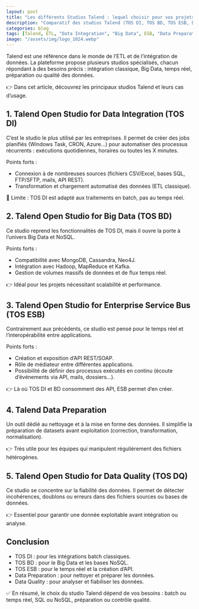 ```yaml
---
layout: post
title: "Les différents Studios Talend : lequel choisir pour vos projets Data ?"
description: "Comparatif des studios Talend (TOS DI, TOS BD, TOS ESB, Data Preparation, Data Quality) et leurs cas d’usage."
categories: blog
tags: [Talend, ETL, "Data Integration", "Big Data", ESB, "Data Preparation", "Data Quality"]
image: "/assets/img/logo_1024.webp"
---
```


Talend est une référence dans le monde de l’ETL et de l’intégration de données. La plateforme propose plusieurs studios spécialisés, chacun répondant à des besoins précis : intégration classique, Big Data, temps réel, préparation ou qualité des données.

👉 Dans cet article, découvrez les principaux studios Talend et leurs cas d’usage.

<!--more-->

## 1. Talend Open Studio for Data Integration (TOS DI)

C’est le studio le plus utilisé par les entreprises.
Il permet de créer des jobs planifiés (Windows Task, CRON, Azure…) pour automatiser des processus récurrents : exécutions quotidiennes, horaires ou toutes les X minutes.

Points forts :

- Connexion à de nombreuses sources (fichiers CSV/Excel, bases SQL, FTP/SFTP, mails, API REST).
- Transformation et chargement automatisé des données (ETL classique).

📌 Limite : TOS DI est adapté aux traitements en batch, pas au temps réel.

## 2. Talend Open Studio for Big Data (TOS BD)

Ce studio reprend les fonctionnalités de TOS DI, mais il ouvre la porte à l’univers Big Data et NoSQL.

Points forts :

- Compatibilité avec MongoDB, Cassandra, Neo4J.
- Intégration avec Hadoop, MapReduce et Kafka.
- Gestion de volumes massifs de données et de flux temps réel.

👉 Idéal pour les projets nécessitant scalabilité et performance.

## 3. Talend Open Studio for Enterprise Service Bus (TOS ESB)

Contrairement aux précédents, ce studio est pensé pour le temps réel et l’interopérabilité entre applications.

Points forts :

- Création et exposition d’API REST/SOAP.
- Rôle de médiateur entre différentes applications.
- Possibilité de définir des processus exécutés en continu (écoute d’événements via API, mails, dossiers…).

👉 Là où TOS DI et BD consomment des API, ESB permet d’en créer.

## 4. Talend Data Preparation

Un outil dédié au nettoyage et à la mise en forme des données.
Il simplifie la préparation de datasets avant exploitation (correction, transformation, normalisation).

👉 Très utile pour les équipes qui manipulent régulièrement des fichiers hétérogènes.

## 5. Talend Open Studio for Data Quality (TOS DQ)

Ce studio se concentre sur la fiabilité des données.
Il permet de détecter incohérences, doublons ou erreurs dans des fichiers sources ou bases de données.

👉 Essentiel pour garantir une donnée exploitable avant intégration ou analyse.

## Conclusion

- TOS DI : pour les intégrations batch classiques.
- TOS BD : pour le Big Data et les bases NoSQL.
- TOS ESB : pour le temps réel et la création d’API.
- Data Preparation : pour nettoyer et préparer les données.
- Data Quality : pour analyser et fiabiliser les données.

✅ En résumé, le choix du studio Talend dépend de vos besoins : batch ou temps réel, SQL ou NoSQL, préparation ou contrôle qualité.
